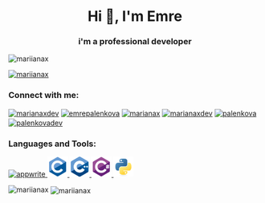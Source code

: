 <h1 align="center">Hi 👋, I'm Emre</h1>
<h3 align="center">i'm a professional developer</h3>

<p align="left"> <img src="https://komarev.com/ghpvc/?username=mariianax&label=Profile%20views&color=0e75b6&style=flat" alt="mariianax" /> </p>

<p align="left"> <a href="https://github.com/ryo-ma/github-profile-trophy"><img src="https://github-profile-trophy.vercel.app/?username=mariianax" alt="mariianax" /></a> </p>

<h3 align="left">Connect with me:</h3>
<p align="left">
<a href="https://dev.to/marianaxdev" target="blank"><img align="center" src="https://raw.githubusercontent.com/rahuldkjain/github-profile-readme-generator/master/src/images/icons/Social/devto.svg" alt="marianaxdev" height="30" width="40" /></a>
<a href="https://instagram.com/emrepalenkova" target="blank"><img align="center" src="https://raw.githubusercontent.com/rahuldkjain/github-profile-readme-generator/master/src/images/icons/Social/instagram.svg" alt="emrepalenkova" height="30" width="40" /></a>
<a href="https://www.youtube.com/c/mari̇anax" target="blank"><img align="center" src="https://raw.githubusercontent.com/rahuldkjain/github-profile-readme-generator/master/src/images/icons/Social/youtube.svg" alt="mari̇anax" height="30" width="40" /></a>
<a href="https://www.hackerearth.com/mari̇anaxdev" target="blank"><img align="center" src="https://raw.githubusercontent.com/rahuldkjain/github-profile-readme-generator/master/src/images/icons/Social/hackerearth.svg" alt="mari̇anaxdev" height="30" width="40" /></a>
<a href="https://www.topcoder.com/members/palenkova" target="blank"><img align="center" src="https://raw.githubusercontent.com/rahuldkjain/github-profile-readme-generator/master/src/images/icons/Social/topcoder.svg" alt="palenkova" height="30" width="40" /></a>
<a href="https://discord.gg/palenkovadev" target="blank"><img align="center" src="https://raw.githubusercontent.com/rahuldkjain/github-profile-readme-generator/master/src/images/icons/Social/discord.svg" alt="palenkovadev" height="30" width="40" /></a>
</p>

<h3 align="left">Languages and Tools:</h3>
<p align="left"> <a href="https://appwrite.io" target="_blank" rel="noreferrer"> <img src="https://www.vectorlogo.zone/logos/appwriteio/appwriteio-icon.svg" alt="appwrite" width="40" height="40"/> </a> <a href="https://www.cprogramming.com/" target="_blank" rel="noreferrer"> <img src="https://raw.githubusercontent.com/devicons/devicon/master/icons/c/c-original.svg" alt="c" width="40" height="40"/> </a> <a href="https://www.w3schools.com/cpp/" target="_blank" rel="noreferrer"> <img src="https://raw.githubusercontent.com/devicons/devicon/master/icons/cplusplus/cplusplus-original.svg" alt="cplusplus" width="40" height="40"/> </a> <a href="https://www.w3schools.com/cs/" target="_blank" rel="noreferrer"> <img src="https://raw.githubusercontent.com/devicons/devicon/master/icons/csharp/csharp-original.svg" alt="csharp" width="40" height="40"/> </a> <a href="https://www.python.org" target="_blank" rel="noreferrer"> <img src="https://raw.githubusercontent.com/devicons/devicon/master/icons/python/python-original.svg" alt="python" width="40" height="40"/> </a> </p>

<p><img align="left" src="https://github-readme-stats.vercel.app/api/top-langs?username=mariianax&show_icons=true&locale=en&layout=compact" alt="mariianax" /></p>

<p>&nbsp;<img align="center" src="https://github-readme-stats.vercel.app/api?username=mariianax&show_icons=true&locale=en" alt="mariianax" /></p>
